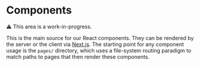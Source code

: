 # Components

⚠️ This area is a work-in-progress.

This is the main source for our React components. They can be rendered by the server or the client via [Next.js](https://nextjs.org). The starting point for any component usage is the `pages/` directory, which uses a file-system routing paradigm to match paths to pages that then render these components.


